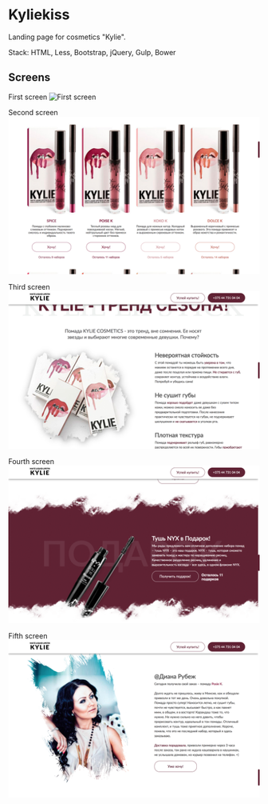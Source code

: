 # Kyliekiss

Landing page for cosmetics "Kylie".

Stack: HTML, Less, Bootstrap, jQuery, Gulp, Bower

## Screens

First screen
![First screen](1.png)

Second screen
![Second screen](2.png)

Third screen
![Third screen](3.png)

Fourth screen
![Fourth screen](4.png)

Fifth screen
![Fifth screen](5.png)


